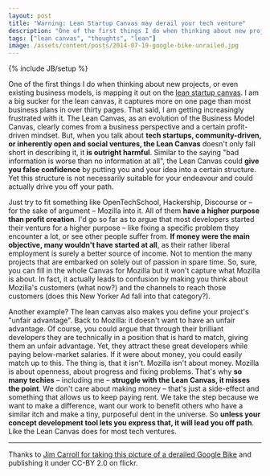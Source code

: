 ```yaml
---
layout: post
title: "Warning: Lean Startup Canvas may derail your tech venture"
description: "One of the first things I do when thinking about new projects, or even existing business models, is mapping it out on the [lean startup canvas](http://practicetrumpstheory.com/2012/02/why-lean-canvas/). I am a big sucker for the lean canvas, it captures more on one page than most business plans in over thirty pages. That said, I am getting increasingly frustrated with it. The Lean Canvas, as an evolution of the Business Model Canvas, clearly comes from a business perspective and a certain profit-driven mindset. But, when you talk about **tech startups, community-driven, or inherently open and social ventures, the Lean Canvas** doesn't only fall short in describing it, it **is outright harmful**. Similar to the saying \"bad information is worse than no information at all\", the Lean Canvas could **give you false confidence** by putting you and your idea into a certain structure. Yet this structure is not necessarily suitable for your endeavour and could actually drive you off your path."
tags: ["lean canvas", "thoughts", "lean"]
image: /assets/content/posts/2014-07-19-google-bike-unrailed.jpg
---
```

{% include JB/setup %}


One of the first things I do when thinking about new projects, or even existing business models, is mapping it out on the [lean startup canvas](http://practicetrumpstheory.com/2012/02/why-lean-canvas/). I am a big sucker for the lean canvas, it captures more on one page than most business plans in over thirty pages. That said, I am getting increasingly frustrated with it. The Lean Canvas, as an evolution of the Business Model Canvas, clearly comes from a business perspective and a certain profit-driven mindset. But, when you talk about **tech startups, community-driven, or inherently open and social ventures, the Lean Canvas** doesn't only fall short in describing it, it **is outright harmful**. Similar to the saying \"bad information is worse than no information at all\", the Lean Canvas could **give you false confidence** by putting you and your idea into a certain structure. Yet this structure is not necessarily suitable for your endeavour and could actually drive you off your path.

Just try to fit something like OpenTechSchool, Hackership, Discourse or – for the sake of argument – Mozilla into it. All of them **have a higher purpose than profit creation**. I'd go so far as to argue that most developers started their venture for a higher purpose – like fixing a specific problem they encounter a lot, or see other people suffer from. **If money were the main objective, many wouldn't have started at all**, as their rather liberal employment is surely a better source of income. Not to mention the many projects that are embarked on solely out of passion in spare time. So, sure, you can fill in the whole Canvas for Mozilla but it won't capture what Mozilla is about. In fact, it actually leads to confusion by making you think about Mozilla's customers (what now?) and the channels to reach those customers (does this New Yorker Ad fall into that category?).

Another example? The lean canvas also makes you define your project's "unfair advantage". Back to Mozilla: it doesn't want to have an unfair advantage. Of course, you could argue that through their brilliant developers they are technically in a position that is hard to match, giving them an unfair advantage. Yet, they attract these great developers while paying below-market salaries. If it were about money, you could easily match up to this. The thing is, that it isn't. Mozilla isn't about money. Mozilla is about openness, about progress and fixing problems. That's why **so many techies** – including me – **struggle with the Lean Canvas, it misses the point**. We don't care about making money – that's just a side-effect and something that allows us to keep paying rent. We take the step because we want to make a difference, want our work to benefit others who have a similar itch and make a tiny, purposeful dent in the universe. So **unless your concept development tool lets you express that, it will lead you off path**. Like the Lean Canvas does for most tech ventures.

----

Thanks to [Jim Carroll for taking this picture of a derailed Google Bike](https://www.flickr.com/photos/46131588@N02/6779140395/) and publishing it under CC-BY 2.0 on flickr.
